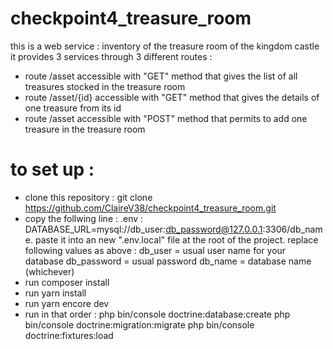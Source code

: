 # checkpoint4_treasure_room 

this is a web service : inventory of the treasure room of the kingdom castle
it provides 3 services through 3 different routes :

- route /asset accessible with "GET" method that gives the list of all treasures stocked in the treasure room
- route /asset/{id} accessible with "GET" method that gives the details of one treasure from its id
- route /asset accessible with "POST" method that permits to add one treasure in the treasure room

# to set up :

- clone this repository : git clone https://github.com/ClaireV38/checkpoint4_treasure_room.git
- copy the follwing line : .env : DATABASE_URL=mysql://db_user:db_password@127.0.0.1:3306/db_name. 
paste it into an new ".env.local" file at the root of the project. replace following values as above :
db_user = usual user name for your database
db_password = usual password
db_name = database name (whichever)
- run composer install
- run yarn install
- run yarn encore dev
- run in that order :
php bin/console doctrine:database:create
php bin/console doctrine:migration:migrate
php bin/console doctrine:fixtures:load





